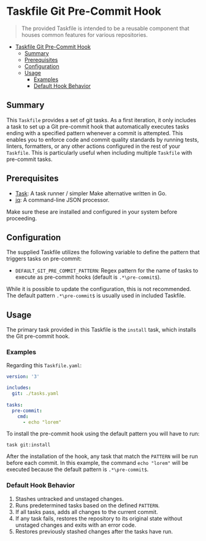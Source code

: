 # Taskfile Git Pre-Commit Hook

> The provided Taskfile is intended to be a reusable component that houses common features for various repositories.

<!-- TOC -->
* [Taskfile Git Pre-Commit Hook](#taskfile-git-pre-commit-hook)
  * [Summary](#summary)
  * [Prerequisites](#prerequisites)
  * [Configuration](#configuration)
  * [Usage](#usage)
    * [Examples](#examples)
    * [Default Hook Behavior](#default-hook-behavior)
<!-- TOC -->

## Summary

This `Taskfile` provides a set of git tasks. As a first iteration, it only includes a task to set up a Git pre-commit
hook that automatically executes tasks ending with a specified pattern whenever a commit is attempted. This enables
you to enforce code and commit quality standards by running tests, linters, formatters, or any other actions
configured in the rest of your `Taskfile`. This is particularly useful when including multiple `Taskfile` with
pre-commit tasks.

## Prerequisites

- [Task](https://taskfile.dev/): A task runner / simpler Make alternative written in Go.
- [jq](https://stedolan.github.io/jq/): A command-line JSON processor.

Make sure these are installed and configured in your system before proceeding.

## Configuration

The supplied Taskfile utilizes the following variable to define the pattern that triggers tasks on pre-commit:

- `DEFAULT_GIT_PRE_COMMIT_PATTERN`: Regex pattern for the name of tasks to execute as pre-commit hooks (default
  is  `.*\pre-commit$`).

While it is possible to update the configuration, this is not recommended. The default pattern `.*\pre-commit$` is
usually used in included Taskfile.

## Usage

The primary task provided in this Taskfile is the  `install`  task, which installs the Git pre-commit hook.

### Examples

Regarding this `Taskfile.yaml`:

```yaml
version: '3'

includes:
  git: ./tasks.yaml
  
tasks:
  pre-commit:
    cmd:
      - echo "lorem"
```

To install the pre-commit hook using the default pattern you will have to run:

```shell
task git:install
```

After the installation of the hook, any task that match the `PATTERN` will be run before each commit. In this example,
the command `echo "lorem"` will be executed because the default pattern is `.*\pre-commit$`.

### Default Hook Behavior

1. Stashes untracked and unstaged changes.
2. Runs predetermined tasks based on the defined  `PATTERN`.
3. If all tasks pass, adds all changes to the current commit.
4. If any task fails, restores the repository to its original state without unstaged changes and exits with an error
   code.
5. Restores previously stashed changes after the tasks have run.
